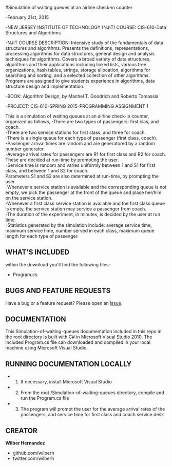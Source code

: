 #Simulation of waiting queues at an airline check-in counter

-February 21st, 2015

-NEW JERSEY INSTITUTE OF TECHNOLOGY (NJIT) COURSE: 
CIS-610-Data Structures and Algorithms

-NJIT COURSE DESCRIPTION: 
Intensive study of the fundamentals of data structures and algorithms. Presents the definitions, representations, processing algorithms for data structures, general design and analysis techniques for algorithms. Covers a broad variety of data structures, algorithms and their applications including linked lists, various tree organizations, hash tables, strings, storage allocation, algorithms for searching and sorting, and a selected collection of other algorithms. Programs are assigned to give students experience in algorithms, data structure design and implementation.

-BOOK: 
Algorithm Design, by Machel T. Goodrich and Roberto Tamassia

-PROJECT:
CIS-610-SPRING 2015-PROGRAMMING ASSIGNMENT 1

This is a simulation of waiting queues at an airline check-in counter, organized as follows, 
-There are two types of passengers: first clas, and coach.  
-There are two service stations for first class, and three for coach.  
-There is a single queue for each type of passenger (first class, coach).  
-Passenger arrival times are random and are generatored by a random number generator.  
-Average arrival rates for passengers are R1 for first class and R2 for coach.  
These are decided at run-time by prompting the user.  
-Service time is random and varies uniformly between 1 and S1 for first class, 
and between 1 and S2 for coach.  
Parameters S1 and S2 are also determined at run-time, by prompting the user.  
-Whenever a service station is available and the corresponding queue is not empty, 
we pick the passenger at the front of the queue and place her/him on the service station.  
-Whenever a first class service station is available and the first class queue is empty, 
the service station may service a passenger from coach.  
-The duration of the experiment, in minutes, is decided by the user at run time.  
-Statistics generated by the simulation include: average service time, maximum service time, 
number served in each class, maximum queue length for each type of passenger.  

## WHAT'S INCLUDED
within the download you'll find the following files:
- Program.cs

## BUGS AND FEATURE REQUESTS
Have a bug or a feature request? Please open an [issue](https://github.com/wilberh/Simulation-of-waiting-queues/issues/new).

## DOCUMENTATION
This Simulation-of-waiting-queues documentation included in this repo in the root directory is built with C# in Microsoft Visual Studio 2010.  The included Program.cs file can downloaded and compiled in your local machine using Microsoft Visual Studio.

## RUNNING DOCUMENTATION LOCALLY
- 1. If necessary, install Microsoft Visual Studio
- 2. From the root /Simulation-of-waiting-queues directory, compile and run the Program.cs file 
- 3. The program will prompt the user for the average arrival rates of the passengers, and service time for first class and coach service desk

## CREATOR
**Wilber Hernandez**
- github.com/wilberh
- twitter.com/wilberh
